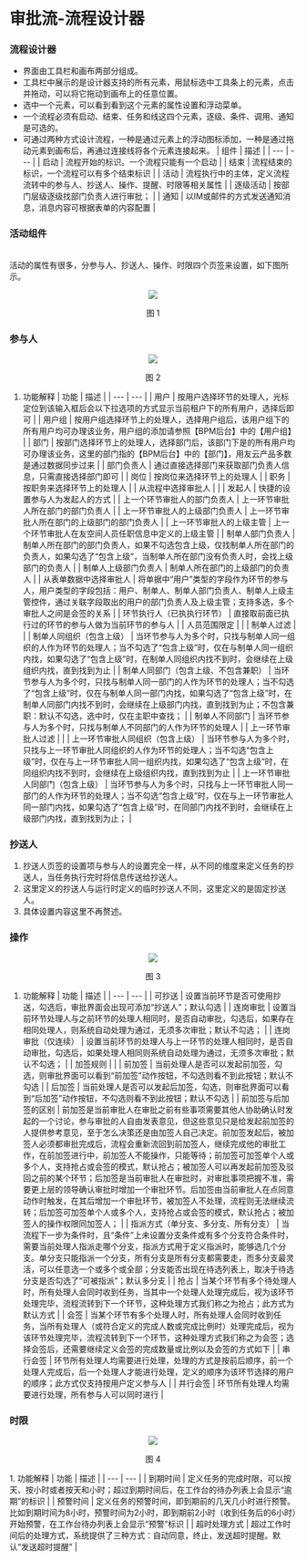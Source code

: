 # 审批流-流程设计器



<a name="D9czD"></a>
### 流程设计器


- 界面由工具栏和画布两部分组成。
- 工具栏中展示的是设计器支持的所有元素，用鼠标选中工具条上的元素，点击并拖动，可以将它拖动到画布上的任意位置。
- 选中一个元素，可以看到看到这个元素的属性设置和浮动菜单。
- 一个流程必须有启动、结束、任务和线这四个元素，逐级、条件、调用、通知是可选的。
- 可通过两种方式设计流程，一种是通过元素上的浮动图标添加，一种是通过拖动元素到画布后，再通过连接线将各个元素连接起来。
| 组件 | 描述 |
| --- | --- |
| 启动 | 流程开始的标识。一个流程只能有一个启动 |
| 结束 | 流程结束的标识，一个流程可以有多个结束标识 |
| 活动 | 流程执行中的主体，定义流程流转中的参与人、抄送人、操作、提醒、时限等相关属性 |
| 逐级活动 | 按部门层级逐级找部门负责人进行审批； |
| 通知 | 以IM或邮件的方式发送通知消息，消息内容可根据表单的内容配置 |



<a name="w52qa"></a>
### 活动组件

<br />活动的属性有很多，分参与人、抄送人、操作、时限四个页签来设置，如下图所示。<br />

<div align=center>
<img src="/mybook/yonbuilder/general/6-/images/图片1.png"/>
</div>
<p align="center">图 1</p>

<a name="DYiJP"></a>
### 参与人

<div align=center>
<img src="/mybook/yonbuilder/general/6-/images/图片2.png"/>
</div>
<p align="center">图 2</p>

1. 功能解释
| 功能 | 描述 |
| --- | --- |
| 用户 | 按用户选择环节的处理人，光标定位到该输入框后会以下拉选项的方式显示当前租户下的所有用户，选择后即可 |
| 用户组 | 按用户组选择环节上的处理人，选择用户组后，该用户组下的所有用户均可办理该业务，用户组的添加请参照【BPM后台】中的【用户组】 |
| 部门 | 按部门选择环节上的处理人，选择部门后，该部门下是的所有用户均可办理该业务，这里的部门指的【BPM后台】中的【部门】，用友云产品多数是通过数据同步过来 |
| 部门负责人 | 通过直接选择部门来获取部门负责人信息，只需直接选择部门即可 |
| 岗位 | 按岗位来选择环节上的处理人 |
| 职务 | 按职务来选择环节上的处理人 |
| 从流程中选择审批人 |  |
| 发起人 | 快捷的设置参与人为发起人的方式 |
| 上一个环节审批人的部门负责人 | 上一环节审批人所在部门的部门负责人 |
| 上一环节审批人的上级部门负责人 | 上一环节审批人所在部门的上级部门的部门负责人 |
| 上一环节审批人的上级主管 | 上一个环节审批人在友空间人员任职信息中定义的上级主管 |
| 制单人部门负责人 | 制单人所在部门的部门负责人，如果不勾选包含上级，仅找制单人所在部门的负责人，如果勾选了“包含上级”，当制单人所在部门没有负责人时，会找上级部门的负责人 |
| 制单人上级部门负责人 | 制单人所在部门的上级部门的负责人 |
| 从表单数据中选择审批人 | 将单据中“用户”类型的字段作为环节的参与人，用户类型的字段包括：用户、制单人、制单人部门负责人、制单人上级主管控件，通过关联字段取出的用户的部门负责人及上级主管；支持多选，多个审批人之间是会签的关系 |
| 环节执行人（已执执行环节） | 直接取前面已执行过的环节的参与人做为当前环节的参与人 |
| 人员范围限定 |  |
| 制单人过滤 |  |
| 制单人同组织（包含上级） | 当环节参与人为多个时，只找与制单人同一组织的人作为环节的处理人；当不勾选了“包含上级”时，仅在与制单人同一组织内找，如果勾选了“包含上级”时，在制单人同组织内找不到时，会继续在上级组织内找，直到找到为止 |
| 制单人同部门（包含上级、不包含兼职） | 当环节参与人为多个时，只找与制单人同一部门的人作为环节的处理人；当不勾选了“包含上级”时，仅在与制单人同一部门内找，如果勾选了“包含上级”时，在制单人同部门内找不到时，会继续在上级部门内找，直到找到为止；不包含兼职：默认不勾选，选中时，仅在主职中查找； |
| 制单人不同部门 | 当环节参与人为多个时，只找与制单人不同部门的人作为环节的处理人 |
| 上一环节审批人过滤 |  |
| 上一环节审批人同组织（包含上级） | 当环节参与人为多个时，只找与上一环节审批人同组织的人作为环节的处理人；当不勾选“包含上级”时，仅在与上一环节审批人同一组织内找，如果勾选了“包含上级”时，在同组织内找不到时，会继续在上级组织内找，直到找到为止 |
| 上一环节审批人同部门（包含上级） | 当环节参与人为多个时，只找与上一环节审批人同一部门的人作为环节的处理人；当不勾选“包含上级”时，仅在与上一环节审批人同一部门内找，如果勾选了“包含上级”时，在同部门内找不到时，会继续在上级部门内找，直到找到为止； |



<a name="ZK2qy"></a>
### 抄送人


1. 抄送人页签的设置项与参与人的设置完全一样，从不同的维度来定义任务的抄送人，当任务执行完时将信息传送给抄送人。
1. 这里定义的抄送人与运行时定义的临时抄送人不同，这里定义的是固定抄送人。
1. 具体设置内容这里不再赘述。



<a name="a1gQS"></a>
### 操作

<div align=center>
<img src="/mybook/yonbuilder/general/6-/images/图片3.png"/>
</div>
<p align="center">图 3</p>

1. 功能解释
| 功能 | 描述 |
| --- | --- |
| 可抄送 | 设置当前环节是否可使用抄送，勾选后，审批界面会出现可添加“抄送人”；默认勾选 |
| 连岗审批 | 设置当前环节处理人与之前环节的处理人相同时，是否自动审批，勾选后，如果存在相同处理人，则系统自动处理为通过，无须多次审批；默认不勾选； |
| 连岗审批（仅连续） | 设置当前环节的处理人与上一环节的处理人相同时，是否自动审批，勾选后，如果处理人相同则系统自动处理为通过，无须多次审批；默认不勾选； |
| 加签规则 |  |
| 前加签 | 当前处理人是否可以发起前加签，勾选，则审批界面可以看到“前加签”动作按钮，不勾选则看不到此按钮；默认不勾选 |
| 后加签 | 当前处理人是否可以发起后加签，勾选，则审批界面可以看到“后加签”动作按钮，不勾选则看不到此按钮；默认不勾选 |
| 前加签与后加签的区别 | 前加签是当前审批人在审批之前有些事项需要其他人协助确认时发起的一个讨论，参与审批的人自由发表意见，但这些意见只是给发起前加签的人提供参考意见，至于怎么决策还是由加签人自己决定。前加签发起后，被加签人必须都审批完成后，流程会重新流回到前加签人，继续完成他的审批工作，在前加签进行中，前加签人不能操作，只能等待；前加签可加签单个人或多个人，支持抢占或会签的模式，默认抢占；被加签人可以再发起前加签及驳回之前的某个环节；后加签是当前审批人在审批时，对审批事项把握不准，需要更上层的领导确认审批时增加一个审批环节。后加签由当前审批人在点同意动作时触发，在其后增加一个审批环节，被加签人不处理，流程则无法继续流转；后加签可加签单个人或多个人，支持抢占或会签的模式，默认抢占；被加签人的操作权限同加签人； |
| 指派方式（单分支、多分支、所有分支） | 当流程下一步为条件时，且“条件”上未设置分支条件或有多个分支符合条件时，需要当前处理人指派走哪个分支，指派方式用于定义指派时，能够选几个分支。单分支只能指派一个分支，所有分支是所有分支都需要走，而多分支最灵活，可以任意选一个或多个或全部；分支能否出现在待选列表上，取决于待选分支是否勾选了“可被指派”；默认多分支 |
| 抢占 | 当某个环节有多个待处理人时，所有处理人会同时收到任务，当其中一个处理人处理完成后，视为该环节处理完毕，流程流转到下一个环节，这种处理方式我们称之为抢占；此方式为默认方式 |
| 会签 | 当某个环节有多个处理人时，所有处理人会同时收到任务，当所有处理人（或符合定义的完成人数或完成比例时）处理完成后，视为该环节处理完毕，流程流转到下一个环节，这种处理方式我们称之为会签；选择会签后，还需要继续定义会签的完成数量或比例以及会签的方式如下 |
| 串行会签 | 环节所有处理人均需要进行处理，处理的方式是按前后顺序，前一个处理人完成后，后一个处理人才能进行处理，定义的顺序为该环节选择的用户的顺序；此方式仅支持按用户定义参与人 |
| 并行会签 | 环节所有处理人均需要进行处理，所有参与人可以同时进行 |



<a name="7WrvR"></a>
### 时限

<div align=center>
<img src="/mybook/yonbuilder/general/6-/images/图片4.png"/>
</div>
<p align="center">图 4</p>
1. 功能解释
| 功能 | 描述 |
| --- | --- |
| 到期时间 | 定义任务的完成时限，可以按天、按小时或者按天和小时；超过到期时间后，在工作台的待办列表上会显示“逾期”的标识 |
| 预警时间 | 定义任务的预警时间，即到期前的几天几小时进行预警。比如到期时间为8小时，预警时间为2小时，即到期前2小时（收到任务后的6小时）开始预警，在工作台待办列表上会显示“预警”标识 |
| 超时处理方式 | 超过工作时间后的处理方式，系统提供了三种方式：自动同意，终止，发送超时提醒。默认“发送超时提醒” |

